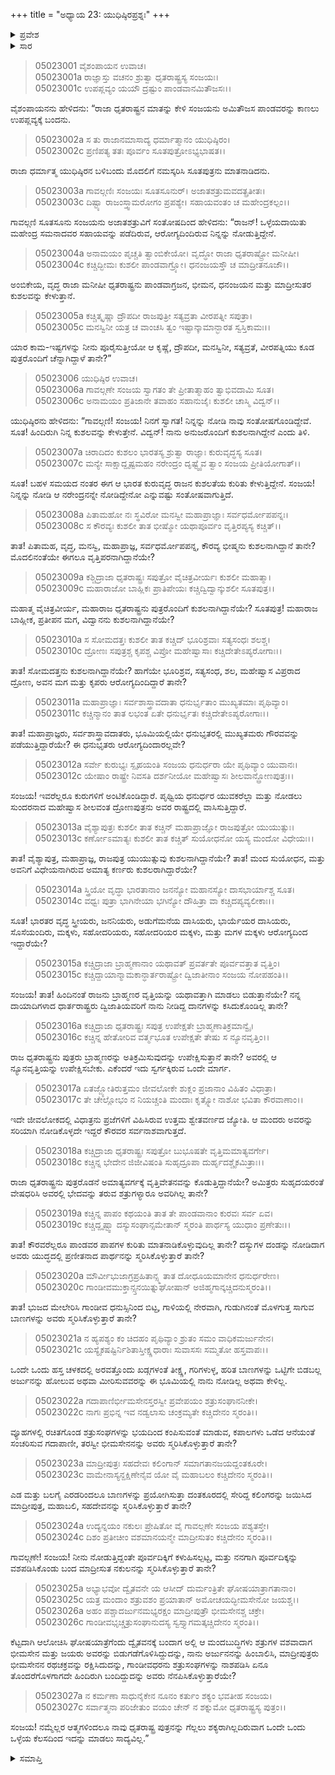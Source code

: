 +++
title = "ಅಧ್ಯಾಯ 23: ಯುಧಿಷ್ಠಿರಪ್ರಶ್ನಃ"
+++

<details><summary>ಪ್ರವೇಶ</summary>


।।   ಓಂ ಓಂ ನಮೋ ನಾರಾಯಣಾಯ।।   ಶ್ರೀ ವೇದವ್ಯಾಸಾಯ ನಮಃ ।।

ಶ್ರೀ ಕೃಷ್ಣದ್ವೈಪಾಯನ ವೇದವ್ಯಾಸ ವಿರಚಿತ  

**ಶ್ರೀ ಮಹಾಭಾರತ**

**ಉದ್ಯೋಗ ಪರ್ವ**

**ಸಂಜಯಯಾನ ಪರ್ವ**

**ಅಧ್ಯಾಯ 23**

</details>


<details><summary>ಸಾರ</summary>

ಸಂಜಯನು ಉಪಪ್ಲವ್ಯಕ್ಕೆ ಬಂದು ಧೃತರಾಷ್ಟ್ರನು ಪಾಂಡವರ ಕುಶಲವನ್ನು ಕೇಳಿದ್ದಾನೆಂದು ಹೇಳಲು (1-5), ಯುಧಿಷ್ಠಿರನು ಕೌರವರ ಕುಶಲವನ್ನೂ (6-14), ಅವರು ಭೀಮಾರ್ಜುನರ ಪರಾಕ್ರಮವನ್ನು ನೆನಪಿಸಿಕೊಳ್ಳುತ್ತಿದ್ದಾರೆಯೇ ಎಂದು ಕೇಳುವುದು (15-27).


</details>


> 05023001 ವೈಶಂಪಾಯನ ಉವಾಚ।  
05023001a ರಾಜ್ಞಾಸ್ತು ವಚನಂ ಶ್ರುತ್ವಾ ಧೃತರಾಷ್ಟ್ರಸ್ಯ ಸಂಜಯಃ।   
05023001c ಉಪಪ್ಲವ್ಯಂ ಯಯೌ ದ್ರಷ್ಟುಂ ಪಾಂಡವಾನಮಿತೌಜಸಃ।।

ವೈಶಂಪಾಯನನು ಹೇಳಿದನು: “ರಾಜಾ ಧೃತರಾಷ್ಟ್ರನ ಮಾತನ್ನು ಕೇಳಿ ಸಂಜಯನು ಅಮಿತೌಜಸ ಪಾಂಡವರನ್ನು ಕಾಣಲು ಉಪಪ್ಲವ್ಯಕ್ಕೆ ಬಂದನು.

> 05023002a ಸ ತು ರಾಜಾನಮಾಸಾದ್ಯ ಧರ್ಮಾತ್ಮಾನಂ ಯುಧಿಷ್ಠಿರಂ।  
05023002c ಪ್ರಣಿಪತ್ಯ ತತಃ ಪೂರ್ವಂ ಸೂತಪುತ್ರೋಽಭ್ಯಭಾಷತ।।

ರಾಜಾ ಧರ್ಮಾತ್ಮ ಯುಧಿಷ್ಠಿರನ ಬಳಿಬಂದು ಮೊದಲಿಗೆ ನಮಸ್ಕರಿಸಿ ಸೂತಪುತ್ರನು ಮಾತನಾಡಿದನು.

> 05023003a ಗಾವಲ್ಗಣಿಃ ಸಂಜಯಃ ಸೂತಸೂನುರ್।
	ಅಜಾತಶತ್ರುಮವದತ್ಪ್ರತೀತಃ।   
> 05023003c ದಿಷ್ಟ್ಯಾ ರಾಜಂಸ್ತ್ವಾಮರೋಗಂ ಪ್ರಪಶ್ಯೇ।
	ಸಹಾಯವಂತಂ ಚ ಮಹೇಂದ್ರಕಲ್ಪಂ।।   

ಗಾವಲ್ಗಣಿ ಸೂತಸೂನು ಸಂಜಯನು ಅಜಾತಶತ್ರುವಿಗೆ ಸಂತೋಷದಿಂದ ಹೇಳಿದನು: “ರಾಜನ್! ಒಳ್ಳೆಯದಾಯಿತು ಮಹೇಂದ್ರ ಸಮನಾದವರ ಸಹಾಯವನ್ನು ಪಡೆದಿರುವ, ಆರೋಗ್ಯದಿಂದಿರುವ ನಿನ್ನನ್ನು ನೋಡುತ್ತಿದ್ದೇನೆ.

> 05023004a ಅನಾಮಯಂ ಪೃಚ್ಚತಿ ತ್ವಾಂಬಿಕೇಯೋ।
	ವೃದ್ಧೋ ರಾಜಾ ಧೃತರಾಷ್ಟ್ರೋ ಮನೀಷೀ।   
> 05023004c ಕಚ್ಚಿದ್ಭೀಮಃ ಕುಶಲೀ ಪಾಂಡವಾಗ್ರ್ಯೋ।
	ಧನಂಜಯಸ್ತೌ ಚ ಮಾದ್ರೀತನೂಜೌ।।   

ಅಂಬಿಕೇಯ, ವೃದ್ಧ ರಾಜಾ ಮನೀಷೀ ಧೃತರಾಷ್ಟ್ರನು ಪಾಂಡವಾಗ್ರಜನ, ಭೀಮನ, ಧನಂಜಯನ ಮತ್ತು ಮಾದ್ರೀಸುತರ ಕುಶಲವನ್ನು ಕೇಳುತ್ತಾನೆ.

> 05023005a ಕಚ್ಚಿತ್ಕೃಷ್ಣಾ ದ್ರೌಪದೀ ರಾಜಪುತ್ರೀ
	ಸತ್ಯವ್ರತಾ ವೀರಪತ್ನೀ ಸಪುತ್ರಾ।  
> 05023005c ಮನಸ್ವಿನೀ ಯತ್ರ ಚ ವಾಂಚಸಿ ತ್ವಂ
	ಇಷ್ಟಾನ್ಕಾಮಾನ್ಭಾರತ ಸ್ವಸ್ತಿಕಾಮಃ।।  

ಯಾರ ಕಾಮ-ಇಷ್ಟಗಳನ್ನು ನೀನು ಪೂರೈಸುತ್ತೀಯೋ ಆ ಕೃಷ್ಣೆ, ದ್ರೌಪದೀ, ಮನಸ್ವಿನೀ, ಸತ್ಯವ್ರತೆ, ವೀರಪತ್ನಿಯು ಕೂಡ ಪುತ್ರರೊಂದಿಗೆ ಚೆನ್ನಾಗಿದ್ದಾಳೆ ತಾನೇ?”

> 05023006 ಯುಧಿಷ್ಠಿರ ಉವಾಚ।  
05023006a ಗಾವಲ್ಗಣೇ ಸಂಜಯ ಸ್ವಾಗತಂ ತೇ
	ಪ್ರೀತಾತ್ಮಾಹಂ ತ್ವಾಭಿವದಾಮಿ ಸೂತ।  
> 05023006c ಅನಾಮಯಂ ಪ್ರತಿಜಾನೇ ತವಾಹಂ
	ಸಹಾನುಜೈಃ ಕುಶಲೀ ಚಾಸ್ಮಿ ವಿದ್ವನ್।।  

ಯುಧಿಷ್ಠಿರನು ಹೇಳಿದನು: “ಗಾವಲ್ಗಣಿ! ಸಂಜಯ! ನಿನಗೆ ಸ್ವಾಗತ! ನಿನ್ನನ್ನು ನೋಡಿ ನಾವು ಸಂತೋಷಗೊಂಡಿದ್ದೇವೆ. ಸೂತ! ಹಿಂದಿರುಗಿ ನಿನ್ನ ಕುಶಲವನ್ನು ಕೇಳುತ್ತೇನೆ. ವಿದ್ವನ್! ನಾನು ಅನುಜರೊಂದಿಗೆ ಕುಶಲನಾಗಿದ್ದೇನೆ ಎಂದು ತಿಳಿ.

> 05023007a ಚಿರಾದಿದಂ ಕುಶಲಂ ಭಾರತಸ್ಯ
	ಶ್ರುತ್ವಾ ರಾಜ್ಞಾಃ ಕುರುವೃದ್ಧಸ್ಯ ಸೂತ।  
> 05023007c ಮನ್ಯೇ ಸಾಕ್ಷಾದ್ದೃಷ್ಟಮಹಂ ನರೇಂದ್ರಂ
	ದೃಷ್ಟ್ವೈವ ತ್ವಾಂ ಸಂಜಯ ಪ್ರೀತಿಯೋಗಾತ್।।  

ಸೂತ! ಬಹಳ ಸಮಯದ ನಂತರ ಈಗ ಆ ಭಾರತ ಕುರುವೃದ್ಧ ರಾಜನ ಕುಶಲತೆಯ ಕುರಿತು ಕೇಳುತ್ತಿದ್ದೇನೆ. ಸಂಜಯ! ನಿನ್ನನ್ನು ನೋಡಿ ಆ ನರೇಂದ್ರನನ್ನೇ ನೋಡಿದ್ದೇನೋ ಎನ್ನುವಷ್ಟು ಸಂತೋಷವಾಗುತ್ತಿದೆ.

> 05023008a ಪಿತಾಮಹೋ ನಃ ಸ್ಥವಿರೋ ಮನಸ್ವೀ
	ಮಹಾಪ್ರಾಜ್ಞಾಃ ಸರ್ವಧರ್ಮೋಪಪನ್ನಃ।  
> 05023008c ಸ ಕೌರವ್ಯಃ ಕುಶಲೀ ತಾತ ಭೀಷ್ಮೋ
	ಯಥಾಪೂರ್ವಂ ವೃತ್ತಿರಪ್ಯಸ್ಯ ಕಚ್ಚಿತ್।।  

ತಾತ! ಪಿತಾಮಹ, ವೃದ್ಧ, ಮನಸ್ವಿ, ಮಹಾಪ್ರಾಜ್ಞ, ಸರ್ವಧರ್ಮೋಪಪನ್ನ, ಕೌರವ್ಯ ಭೀಷ್ಮನು ಕುಶಲನಾಗಿದ್ದಾನೆ ತಾನೇ? ಮೊದಲಿನಂತೆಯೇ ಈಗಲೂ ವೃತ್ತಿಪರನಾಗಿದ್ದಾನೆಯೇ?

> 05023009a ಕಶ್ಚಿದ್ರಾಜಾ ಧೃತರಾಷ್ಟ್ರಃ ಸಪುತ್ರೋ
	ವೈಚಿತ್ರವೀರ್ಯಃ ಕುಶಲೀ ಮಹಾತ್ಮಾ।  
> 05023009c ಮಹಾರಾಜೋ ಬಾಹ್ಲಿಕಃ ಪ್ರಾತಿಪೇಯಃ
	ಕಚ್ಚಿದ್ವಿದ್ವಾನ್ಕುಶಲೀ ಸೂತಪುತ್ರ।।  

ಮಹಾತ್ಮ ವೈಚಿತ್ರವೀರ್ಯ, ಮಹಾರಾಜ ಧೃತರಾಷ್ಟ್ರನು ಪುತ್ರರೊಂದಿಗೆ ಕುಶಲನಾಗಿದ್ದಾನೆಯೇ? ಸೂತಪುತ್ರ! ಮಹಾರಾಜ ಬಾಹ್ಲೀಕ, ಪ್ರತೀಪನ ಮಗ, ವಿದ್ವಾನನು ಕುಶಲನಾಗಿದ್ದಾನೆಯೇ?

> 05023010a ಸ ಸೋಮದತ್ತಃ ಕುಶಲೀ ತಾತ ಕಚ್ಚಿದ್
	ಭೂರಿಶ್ರವಾಃ ಸತ್ಯಸಂಧಃ ಶಲಶ್ಚ।  
> 05023010c ದ್ರೋಣಃ ಸಪುತ್ರಶ್ಚ ಕೃಪಶ್ಚ ವಿಪ್ರೋ
	ಮಹೇಷ್ವಾಸಾಃ ಕಚ್ಚಿದೇತೇಽಪ್ಯರೋಗಾಃ।।  

ತಾತ! ಸೋಮದತ್ತನು ಕುಶಲನಾಗಿದ್ದಾನೆಯೇ? ಹಾಗೆಯೇ ಭೂರಿಶ್ರವ, ಸತ್ಯಸಂಧ, ಶಲ, ಮಹೇಷ್ವಾಸ ವಿಪ್ರರಾದ ದ್ರೋಣ, ಅವನ ಮಗ ಮತ್ತು ಕೃಪರು ಆರೋಗ್ಯದಿಂದಿದ್ದಾರೆ ತಾನೇ?

> 05023011a ಮಹಾಪ್ರಾಜ್ಞಾಃ ಸರ್ವಶಾಸ್ತ್ರಾವದಾತಾ
	ಧನುರ್ಭೃತಾಂ ಮುಖ್ಯತಮಾಃ ಪೃಥಿವ್ಯಾಂ।  
> 05023011c ಕಚ್ಚಿನ್ಮಾನಂ ತಾತ ಲಭಂತ ಏತೇ
	ಧನುರ್ಭೃತಃ ಕಚ್ಚಿದೇತೇಽಪ್ಯರೋಗಾಃ।।  

ತಾತ! ಮಹಾಪ್ರಾಜ್ಞರು, ಸರ್ವಶಾಸ್ತ್ರಾವದಾತರು, ಭೂಮಿಯಲ್ಲಿಯೇ ಧನುಭೃತರಲ್ಲಿ ಮುಖ್ಯತಮರು ಗೌರವವನ್ನು ಪಡೆಯುತ್ತಿದ್ದಾರೆಯೇ? ಈ ಧನುಭೃತರು ಆರೋಗ್ಯದಿಂದಾರಲ್ಲವೇ?

> 05023012a ಸರ್ವೇ ಕುರುಭ್ಯಃ ಸ್ಪೃಹಯಂತಿ ಸಂಜಯ
	ಧನುರ್ಧರಾ ಯೇ ಪೃಥಿವ್ಯಾಂ ಯುವಾನಃ।  
> 05023012c ಯೇಷಾಂ ರಾಷ್ಟ್ರೇ ನಿವಸತಿ ದರ್ಶನೀಯೋ
	ಮಹೇಷ್ವಾಸಃ ಶೀಲವಾನ್ದ್ರೋಣಪುತ್ರಃ।।  

ಸಂಜಯ! ಇವರೆಲ್ಲರೂ ಕುರುಗಳಿಗೆ ಅಂಟಿಕೊಂಡಿದ್ದಾರೆ. ಪೃಥ್ವಿಯ ಧನುರ್ಧರ ಯುವಕರೆಲ್ಲಾ ಮತ್ತು ನೋಡಲು ಸುಂದರನಾದ ಮಹೇಷ್ವಾಸ ಶೀಲವಂತ ದ್ರೋಣಪುತ್ರನು ಅವರ ರಾಷ್ಟ್ರದಲ್ಲಿ ವಾಸಿಸುತ್ತಿದ್ದಾರೆ.

> 05023013a ವೈಶ್ಯಾಪುತ್ರಃ ಕುಶಲೀ ತಾತ ಕಚ್ಚಿನ್
	ಮಹಾಪ್ರಾಜ್ಞೋ ರಾಜಪುತ್ರೋ ಯುಯುತ್ಸುಃ।  
> 05023013c ಕರ್ಣೋಽಮಾತ್ಯಃ ಕುಶಲೀ ತಾತ ಕಚ್ಚಿತ್
	ಸುಯೋಧನೋ ಯಸ್ಯ ಮಂದೋ ವಿಧೇಯಃ।।  

ತಾತ! ವೈಶ್ಯಾಪುತ್ರ, ಮಹಾಪ್ರಾಜ್ಞ, ರಾಜಪುತ್ರ ಯುಯುತ್ಸುವು ಕುಶಲನಾಗಿದ್ದಾನೆಯೇ? ತಾತ! ಮಂದ ಸುಯೋಧನ, ಮತ್ತು ಅವನಿಗೆ ವಿಧೇಯನಾಗಿರುವ ಅಮಾತ್ಯ ಕರ್ಣರು ಕುಶಲರಾಗಿದ್ದಾರೆಯೇ?

> 05023014a ಸ್ತ್ರಿಯೋ ವೃದ್ಧಾ ಭಾರತಾನಾಂ ಜನನ್ಯೋ
	ಮಹಾನಸ್ಯೋ ದಾಸಭಾರ್ಯಾಶ್ಚ ಸೂತ।  
> 05023014c ವಧ್ವಃ ಪುತ್ರಾ ಭಾಗಿನೇಯಾ ಭಗಿನ್ಯೋ
	ದೌಹಿತ್ರಾ ವಾ ಕಚ್ಚಿದಪ್ಯವ್ಯಲೀಕಾಃ।।  

ಸೂತ! ಭಾರತರ ವೃದ್ಧ ಸ್ತ್ರೀಯರು, ಜನನಿಯರು, ಅಡುಗೆಮನೆಯ ದಾಸಿಯರು, ಭಾರ್ಯೆಯರ ದಾಸಿಯರು, ಸೊಸೆಯಂದಿರು, ಮಕ್ಕಳು, ಸಹೋದರಿಯರು, ಸಹೋದರಿಯರ ಮಕ್ಕಳು, ಮತ್ತು ಮಗಳ ಮಕ್ಕಳು ಆರೋಗ್ಯದಿಂದ ಇದ್ದಾರೆಯೇ?

> 05023015a ಕಚ್ಚಿದ್ರಾಜಾ ಬ್ರಾಹ್ಮಣಾನಾಂ ಯಥಾವತ್
	ಪ್ರವರ್ತತೇ ಪೂರ್ವವತ್ತಾತ ವೃತ್ತಿಂ।  
> 05023015c ಕಚ್ಚಿದ್ದಾಯಾನ್ಮಾಮಕಾನ್ಧಾರ್ತರಾಷ್ಟ್ರೋ
	ದ್ವಿಜಾತೀನಾಂ ಸಂಜಯ ನೋಪಹಂತಿ।।  

ಸಂಜಯ! ತಾತ! ಹಿಂದಿನಂತೆ ರಾಜನು ಬ್ರಾಹ್ಮಣರ ವೃತ್ತಿಯನ್ನು ಯಥಾವತ್ತಾಗಿ ಮಾಡಲು ಬಿಡುತ್ತಾನೆಯೇ? ನನ್ನ ದಾಯಾದಿಗಳಾದ ಧಾರ್ತರಾಷ್ಟ್ರರು ದ್ವಿಜಾತಿಯವರಿಗೆ ನಾನು ನೀಡಿದ್ದ ದಾನಗಳನ್ನು ಕಸಿದುಕೊಂಡಿಲ್ಲ ತಾನೇ?

> 05023016a ಕಚ್ಚಿದ್ರಾಜಾ ಧೃತರಾಷ್ಟ್ರಃ ಸಪುತ್ರ
	ಉಪೇಕ್ಷತೇ ಬ್ರಾಹ್ಮಣಾತಿಕ್ರಮಾನ್ವೈ।  
> 05023016c ಕಚ್ಚಿನ್ನ ಹೇತೋರಿವ ವರ್ತ್ಮಭೂತ
	ಉಪೇಕ್ಷತೇ ತೇಷು ಸ ನ್ಯೂನವೃತ್ತಿಂ।।   

ರಾಜ ಧೃತರಾಷ್ಟ್ರನು ಪುತ್ರರು ಬ್ರಾಹ್ಮಣರನ್ನು ಅತಿಕ್ರಮಿಸುವುದನ್ನು ಉಪೇಕ್ಷಿಸುತ್ತಾನೆ ತಾನೇ? ಅವರಲ್ಲಿ ಆ ನ್ಯೂನವೃತ್ತಿಯನ್ನು ಉಪೇಕ್ಷಿಸಬೇಕು. ಎಕೆಂದರೆ ಇದು ಸ್ವರ್ಗಕ್ಕಿರುವ ಒಂದೇ ಮಾರ್ಗ.

> 05023017a ಏತಜ್ಜ್ಯೋತಿರುತ್ತಮಂ ಜೀವಲೋಕೇ
	ಶುಕ್ಲಂ ಪ್ರಜಾನಾಂ ವಿಹಿತಂ ವಿಧಾತ್ರಾ।  
> 05023017c ತೇ ಚೇಲ್ಲೋಭಂ ನ ನಿಯಚ್ಚಂತಿ ಮಂದಾಃ
	ಕೃತ್ಸ್ನೋ ನಾಶೋ ಭವಿತಾ ಕೌರವಾಣಾಂ।।  

ಇದೇ ಜೀವಲೋಕದಲ್ಲಿ ವಿಧಾತ್ರನು ಪ್ರಜೆಗಳಿಗೆ ವಿಹಿಸಿರುವ ಉತ್ತಮ ಶ್ವೇತವರ್ಣದ ಜ್ಯೋತಿ. ಆ ಮಂದರು ಅವರನ್ನು ಸರಿಯಾಗಿ ನೋಡಿಕೊಳ್ಳದೇ ಇದ್ದರೆ ಕೌರವರ ಸರ್ವನಾಶವಾಗುತ್ತದೆ.

> 05023018a ಕಚ್ಚಿದ್ರಾಜಾ ಧೃತರಾಷ್ಟ್ರಃ ಸಪುತ್ರೋ
	ಬುಭೂಷತೇ ವೃತ್ತಿಮಮಾತ್ಯವರ್ಗೇ।  
> 05023018c ಕಚ್ಚಿನ್ನ ಭೇದೇನ ಜಿಜೀವಿಷಂತಿ
	ಸುಹೃದ್ರೂಪಾ ದುರ್ಹೃದಶ್ಚೈಕಮಿತ್ರಾಃ।।  

ರಾಜಾ ಧೃತರಾಷ್ಟ್ರನು ಪುತ್ರರೊಡನೆ ಅಮಾತ್ಯವರ್ಗಕ್ಕೆ ವೃತ್ತಿವೇತನವನ್ನು ಕೊಡುತ್ತಿದ್ದಾನೆಯೇ? ಅಮಿತ್ರರು ಸುಹೃದಯರಂತೆ ವೇಷಧರಿಸಿ ಅವರಲ್ಲಿ ಭೇದವನ್ನು ತರುವ ಶತ್ರುಗಳ್ಯಾರೂ ಅವರಿಗಿಲ್ಲ ತಾನೇ?

> 05023019a ಕಚ್ಚಿನ್ನ ಪಾಪಂ ಕಥಯಂತಿ ತಾತ
	ತೇ ಪಾಂಡವಾನಾಂ ಕುರವಃ ಸರ್ವ ಏವ।  
> 05023019c ಕಚ್ಚಿದ್ದೃಷ್ಟ್ವಾ ದಸ್ಯುಸಂಘಾನ್ಸಮೇತಾನ್
	ಸ್ಮರಂತಿ ಪಾರ್ಥಸ್ಯ ಯುಧಾಂ ಪ್ರಣೇತುಃ।।  

ತಾತ! ಕೌರವರೆಲ್ಲರೂ ಪಾಂಡವರ ಪಾಪಗಳ ಕುರಿತು ಮಾತನಾಡಿಕೊಳ್ಳುವುದಿಲ್ಲ ತಾನೇ? ದಸ್ಯುಗಳ ದಂಡನ್ನು ನೋಡಿದಾಗ ಅವರು ಯುದ್ಧದಲ್ಲಿ ಪ್ರಣೀತನಾದ ಪಾರ್ಥನನ್ನು ಸ್ಮರಿಸಿಕೊಳ್ಳುತ್ತಾರೆ ತಾನೇ?

> 05023020a ಮೌರ್ವೀಭುಜಾಗ್ರಪ್ರಹಿತಾನ್ಸ್ಮ ತಾತ
	ದೋಧೂಯಮಾನೇನ ಧನುರ್ಧರೇಣ।  
> 05023020c ಗಾಂಡೀವಮುಕ್ತಾನ್ಸ್ತನಯಿತ್ನುಘೋಷಾನ್
	ಅಜಿಹ್ಮಗಾನ್ಕಚ್ಚಿದನುಸ್ಮರಂತಿ।।  

ತಾತ! ಭುಜದ ಮೇಲೇರಿಸಿ ಗಾಂಡೀವ ಧನುಸ್ಸಿನಿಂದ ಬಿಟ್ಟ, ಗಾಳಿಯಲ್ಲಿ ನೇರವಾಗಿ, ಗುಡುಗಿನಂತೆ ಮೊಳಗುತ್ತ ಸಾಗುವ ಬಾಣಗಳನ್ನು ಅವರು ಸ್ಮರಿಸಿಕೊಳ್ಳುತ್ತಾರೆ ತಾನೇ?

> 05023021a ನ ಹ್ಯಪಶ್ಯಂ ಕಂ ಚಿದಹಂ ಪೃಥಿವ್ಯಾಂ
	ಶ್ರುತಂ ಸಮಂ ವಾಧಿಕಮರ್ಜುನೇನ।  
> 05023021c ಯಸ್ಯೈಕಷಷ್ಟಿರ್ನಿಶಿತಾಸ್ತೀಕ್ಷ್ಣಧಾರಾಃ
	ಸುವಾಸಸಃ ಸಮ್ಮತೋ ಹಸ್ತವಾಪಃ।।  

ಒಂದೇ ಒಂದು ಹಸ್ತ ಚಳಕದಲ್ಲಿ ಅರವತ್ತೊಂದು ಖಡ್ಗಗಳಂತೆ ತೀಕ್ಷ್ಣ, ಗರಿಗಳುಳ್ಳ, ಹರಿತ ಬಾಣಗಳನ್ನು ಒಟ್ಟಿಗೇ ಬಿಡಬಲ್ಲ ಅರ್ಜುನನ್ನು ಹೋಲುವ ಅಥವಾ ಮೀರಿಸುವವರನ್ನು ಈ ಭೂಮಿಯಲ್ಲಿ ನಾನು ನೋಡಿಲ್ಲ ಅಥವಾ ಕೇಳಿಲ್ಲ.

> 05023022a ಗದಾಪಾಣಿರ್ಭೀಮಸೇನಸ್ತರಸ್ವೀ
	ಪ್ರವೇಪಯಂ ಶತ್ರುಸಂಘಾನನೀಕೇ।   
> 05023022c ನಾಗಃ ಪ್ರಭಿನ್ನ ಇವ ನಡ್ವಲಾಸು
	ಚಂಕ್ರಮ್ಯತೇ ಕಚ್ಚಿದೇನಂ ಸ್ಮರಂತಿ।।  

ವ್ಯೂಹಗಳಲ್ಲಿ ರಚಿತಗೊಂಡ ಶತ್ರುಸಂಘಗಳನ್ನು ಭಯದಿಂದ ಕಂಪಿಸುವಂತೆ ಮಾಡುವ, ಕಪಾಲಗಳು ಒಡೆದ ಆನೆಯಂತೆ ಸಂಚರಿಸುವ ಗದಾಪಾಣೀ, ತರಸ್ವೀ ಭೀಮಸೇನನನ್ನು ಅವರು ಸ್ಮರಿಸಿಕೊಳ್ಳುತ್ತಾರೆ ತಾನೇ?

> 05023023a ಮಾದ್ರೀಪುತ್ರಃ ಸಹದೇವಃ ಕಲಿಂಗಾನ್
	ಸಮಾಗತಾನಜಯದ್ದಂತಕೂರೇ।  
> 05023023c ವಾಮೇನಾಸ್ಯನ್ದಕ್ಷಿಣೇನೈವ ಯೋ ವೈ
	ಮಹಾಬಲಂ ಕಚ್ಚಿದೇನಂ ಸ್ಮರಂತಿ।।  

ಎಡ ಮತ್ತು ಬಲಗೈ ಎರಡರಿಂದಲೂ ಬಾಣಗಳನ್ನು ಪ್ರಯೋಗಿಸುತ್ತಾ ದಂತಕೂರದಲ್ಲಿ ಸೇರಿದ್ದ ಕಲಿಂಗರನ್ನು ಜಯಿಸಿದ ಮಾದ್ರೀಪುತ್ರ, ಮಹಾಬಲಿ, ಸಹದೇವನನ್ನು ಸ್ಮರಿಸಿಕೊಳ್ಳುತ್ತಾರೆ ತಾನೇ?

> 05023024a ಉದ್ಯನ್ನಯಂ ನಕುಲಃ ಪ್ರೇಷಿತೋ ವೈ
	ಗಾವಲ್ಗಣೇ ಸಂಜಯ ಪಶ್ಯತಸ್ತೇ।  
> 05023024c ದಿಶಂ ಪ್ರತೀಚೀಂ ವಶಮಾನಯನ್ಮೇ
	ಮಾದ್ರೀಸುತಂ ಕಚ್ಚಿದೇನಂ ಸ್ಮರಂತಿ।।  

ಗಾವಲ್ಗಣೇ! ಸಂಜಯ! ನೀನು ನೋಡುತ್ತಿದ್ದಂತೇ ಪೂರ್ವದಿಕ್ಕಿಗೆ ಕಳುಹಿಸಲ್ಪಟ್ಟ, ಮತ್ತು ನನಗಾಗಿ ಪೂರ್ವದಿಕ್ಕನ್ನು ವಶಪಡಿಸಿಕೊಂಡು ಬಂದ ಮಾದ್ರೀಸುತ ನಕುಲನನ್ನು ಸ್ಮರಿಸಿಕೊಳ್ಳುತ್ತಾರೆ ತಾನೇ?

> 05023025a ಅಭ್ಯಾಭವೋ ದ್ವೈತವನೇ ಯ ಆಸೀದ್
	ದುರ್ಮಂತ್ರಿತೇ ಘೋಷಯಾತ್ರಾಗತಾನಾಂ।  
> 05023025c ಯತ್ರ ಮಂದಾಂ ಶತ್ರುವಶಂ ಪ್ರಯಾತಾನ್
	ಅಮೋಚಯದ್ಭೀಮಸೇನೋ ಜಯಶ್ಚ।।  
> 05023026a ಅಹಂ ಪಶ್ಚಾದರ್ಜುನಮಭ್ಯರಕ್ಷಂ
	ಮಾದ್ರೀಪುತ್ರೌ ಭೀಮಸೇನಶ್ಚ ಚಕ್ರೇ।  
> 05023026c ಗಾಂಡೀವಭೃಚ್ಚತ್ರುಸಂಘಾನುದಸ್ಯ
	ಸ್ವಸ್ತ್ಯಾಗಮತ್ಕಚ್ಚಿದೇನಂ ಸ್ಮರಂತಿ।।  

ಕೆಟ್ಟದಾಗಿ ಆಲೋಚಿಸಿ ಘೋಷಯಾತ್ರೆಗೆಂದು ದ್ವೈತವನಕ್ಕೆ ಬಂದಾಗ ಅಲ್ಲಿ ಆ ಮಂದಬುದ್ಧಿಗಳು ಶತ್ರುಗಳ ವಶವಾದಾಗ ಭೀಮಸೇನ ಮತ್ತು ಜಯರು ಅವರನ್ನು ಬಿಡುಗಡೆಗೊಳಿಸಿದ್ದುದನ್ನು, ನಾನು ಅರ್ಜುನನನ್ನು ಹಿಂಬಾಲಿಸಿ, ಮಾದ್ರೀಪುತ್ರರು ಭೀಮಸೇನನ ರಥಚಕ್ರವನ್ನು ರಕ್ಷಿಸಿದುದನ್ನು, ಗಾಂಡೀವಧರನು ಶತ್ರುಸಂಘಗಳನ್ನು ನಾಶಪಡಿಸಿ ಏನೂ ತೊಂದರೆಗೊಳಗಾಗದೇ ಹಿಂದಿರುಗಿ ಬಂದಿದ್ದುದನ್ನು ಅವರು ನೆನಪಿಸಿಕೊಳ್ಳುತ್ತಾರೆಯೇ?

> 05023027a ನ ಕರ್ಮಣಾ ಸಾಧುನೈಕೇನ ನೂನಂ
	ಕರ್ತುಂ ಶಕ್ಯಂ ಭವತೀಹ ಸಂಜಯ।   
> 05023027c ಸರ್ವಾತ್ಮನಾ ಪರಿಜೇತುಂ ವಯಂ ಚೇನ್
	ನ ಶಕ್ನುಮೋ ಧೃತರಾಷ್ಟ್ರಸ್ಯ ಪುತ್ರಂ।।  

ಸಂಜಯ! ನಮ್ಮೆಲ್ಲರ ಆತ್ಮಗಳಿಂದಲೂ ನಾವು ಧೃತರಾಷ್ಟ್ರ ಪುತ್ರನನ್ನು ಗೆಲ್ಲಲು ಶಕ್ಯರಾಗಿಲ್ಲದಿರುವಾಗ ಒಂದೇ ಒಂದು ಒಳ್ಳೆಯ ಕೆಲಸದಿಂದ ಇದನ್ನು ಮಾಡಲು ಸಾದ್ಯವಿಲ್ಲ.”

<details><summary>ಸಮಾಪ್ತಿ</summary>


ಇತಿ ಶ್ರೀ ಮಹಾಭಾರತೇ ಉದ್ಯೋಗ ಪರ್ವಣಿ ಸಂಜಯಯಾನ ಪರ್ವಣಿ ಯುಧಿಷ್ಠಿರಪ್ರಶ್ನೇ ತ್ರಯೋವಿಂಶೋಽಧ್ಯಾಯಃ।  
ಇದು ಶ್ರೀ ಮಹಾಭಾರತದಲ್ಲಿ ಉದ್ಯೋಗ ಪರ್ವದಲ್ಲಿ ಸಂಜಯಯಾನ ಪರ್ವದಲ್ಲಿ ಯುಧಿಷ್ಠಿರಪ್ರಶ್ನೆಯಲ್ಲಿ ಇಪ್ಪತ್ಮೂರನೆಯ ಅಧ್ಯಾಯವು.


</details>
